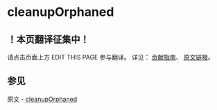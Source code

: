# cleanupOrphaned

## ！本页翻译征集中！

请点击页面上方 EDIT THIS PAGE 参与翻译。
详见：
[贡献指南]( https://github.com/JinMuInfo/MongoDB-Manual-zh/blob/master/CONTRIBUTING.md )、
[原文链接](  https://docs.mongodb.com/manual/reference/command/cleanupOrphaned/  )。

## 参见

原文 - [cleanupOrphaned]( https://docs.mongodb.com/manual/reference/command/cleanupOrphaned/ )

